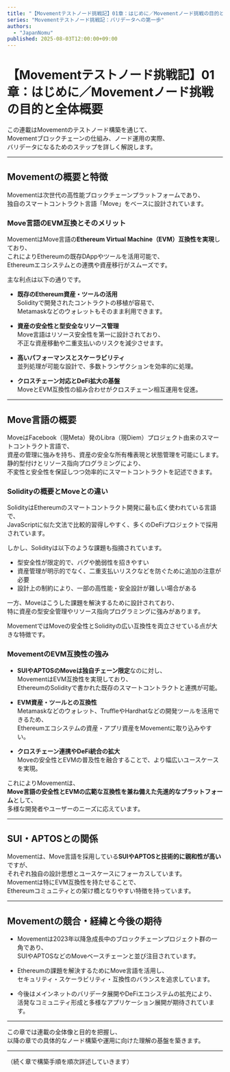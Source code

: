 ```yaml
---
title: "【Movementテストノード挑戦記】01章：はじめに／Movementノード挑戦の目的と全体概要"
series: "Movementテストノード挑戦記：バリデータへの第一歩"
authors:
  - "JapanNomu"
published: 2025-08-03T12:00:00+09:00
---
```


# 【Movementテストノード挑戦記】01章：はじめに／Movementノード挑戦の目的と全体概要

この連載はMovementのテストノード構築を通じて、  
Movementブロックチェーンの仕組み、ノード運用の実際、  
バリデータになるためのステップを詳しく解説します。

---

## Movementの概要と特徴

Movementは次世代の高性能ブロックチェーンプラットフォームであり、  
独自のスマートコントラクト言語「Move」をベースに設計されています。  

### Move言語のEVM互換とそのメリット

MovementはMove言語の**Ethereum Virtual Machine（EVM）互換性を実現**しており、  
これによりEthereumの既存DAppやツールを活用可能で、  
Ethereumエコシステムとの連携や資産移行がスムーズです。

主な利点は以下の通りです。

- **既存のEthereum資産・ツールの活用**  
  Solidityで開発されたコントラクトの移植が容易で、  
  Metamaskなどのウォレットもそのまま利用できます。

- **資産の安全性と型安全なリソース管理**  
  Move言語はリソース安全性を第一に設計されており、  
  不正な資産移動や二重支払いのリスクを減少させます。

- **高いパフォーマンスとスケーラビリティ**  
  並列処理が可能な設計で、多数トランザクションを効率的に処理。

- **クロスチェーン対応とDeFi拡大の基盤**  
  MoveとEVM互換性の組み合わせがクロスチェーン相互運用を促進。

---

## Move言語の概要

MoveはFacebook（現Meta）発のLibra（現Diem）プロジェクト由来のスマートコントラクト言語で、  
資産の管理に強みを持ち、資産の安全な所有権表現と状態管理を可能にします。  
静的型付けとリソース指向プログラミングにより、  
不変性と安全性を保証しつつ効率的にスマートコントラクトを記述できます。

### Solidityの概要とMoveとの違い

SolidityはEthereumのスマートコントラクト開発に最も広く使われている言語で、  
JavaScriptに似た文法で比較的習得しやすく、多くのDeFiプロジェクトで採用されています。  

しかし、Solidityは以下のような課題も指摘されています。  
- 型安全性が限定的で、バグや脆弱性を招きやすい  
- 資産管理が明示的でなく、二重支払いリスクなどを防ぐために追加の注意が必要  
- 設計上の制約により、一部の高性能・安全設計が難しい場合がある

一方、Moveはこうした課題を解決するために設計されており、  
特に資産の型安全管理やリソース指向プログラミングに強みがあります。  

MovementではMoveの安全性とSolidityの広い互換性を両立させている点が大きな特徴です。

### MovementのEVM互換性の強み

- **SUIやAPTOSのMoveは独自チェーン限定**なのに対し、  
  MovementはEVM互換性を実現しており、  
  EthereumのSolidityで書かれた既存のスマートコントラクトと連携が可能。

- **EVM資産・ツールとの互換性**  
  Metamaskなどのウォレット、TruffleやHardhatなどの開発ツールを活用できるため、  
  Ethereumエコシステムの資産・アプリ資産をMovementに取り込みやすい。

- **クロスチェーン連携やDeFi統合の拡大**  
  Moveの安全性とEVMの普及性を融合することで、より幅広いユースケースを実現。

これによりMovementは、  
**Move言語の安全性とEVMの広範な互換性を兼ね備えた先進的なプラットフォーム**として、  
多様な開発者やユーザーのニーズに応えています。

---

## SUI・APTOSとの関係

Movementは、Move言語を採用している**SUIやAPTOSと技術的に親和性が高い**ですが、  
それぞれ独自の設計思想とユースケースにフォーカスしています。  
Movementは特にEVM互換性を持たせることで、  
Ethereumコミュニティとの架け橋となりやすい特徴を持っています。

---

## Movementの競合・経緯と今後の期待

- Movementは2023年以降急成長中のブロックチェーンプロジェクト群の一角であり、  
  SUIやAPTOSなどのMoveベースチェーンと並び注目されています。

- Ethereumの課題を解決するためにMove言語を活用し、  
  セキュリティ・スケーラビリティ・互換性のバランスを追求しています。

- 今後はメインネットのバリデータ展開やDeFiエコシステムの拡充により、  
  活発なコミュニティ形成と多様なアプリケーション展開が期待されています。

---

この章では連載の全体像と目的を把握し、  
以降の章での具体的なノード構築や運用に向けた理解の基盤を築きます。

---

（続く章で構築手順を順次詳述していきます）

